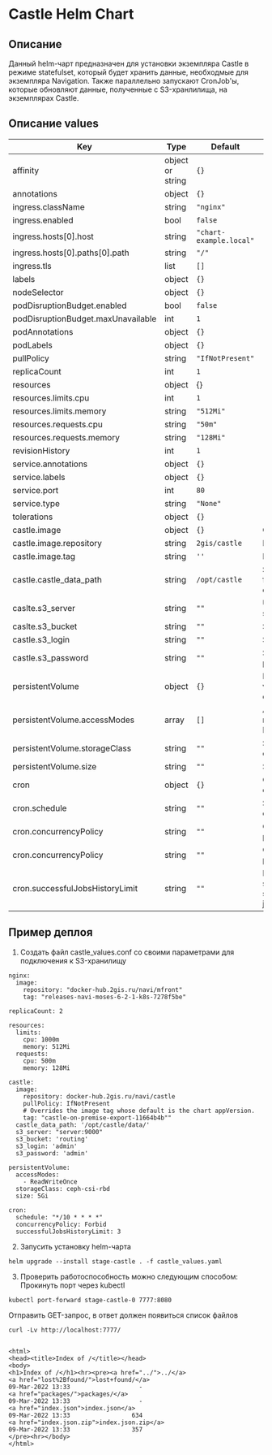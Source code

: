 # Castle Helm Chart
## Описание
Данный helm-чарт предназначен для установки экземпляра Castle в режиме statefulset, который будет хранить данные, необходмые для экземпляра Navigation. Также параллельно запускают CronJob'ы, которые обновляют данные, полученные с S3-хранлилища, на экземплярах Castle.


## Описание values
| Key | Type | Default | Description |
|-----|------|---------|-------------|
| affinity | object or string | `{}` |  |
| annotations | object | `{}` |  |
| ingress.className | string | `"nginx"` |  |
| ingress.enabled | bool | `false` |  |
| ingress.hosts[0].host | string | `"chart-example.local"` |  |
| ingress.hosts[0].paths[0].path | string | `"/"` |  |
| ingress.tls | list | `[]` |  |
| labels | object | `{}` |  |
| nodeSelector | object | `{}` |  |
| podDisruptionBudget.enabled | bool | `false` |  |
| podDisruptionBudget.maxUnavailable | int | `1` |  |
| podAnnotations | object | `{}` |  |
| podLabels | object | `{}` |  |
| pullPolicy | string | `"IfNotPresent"` |  |
| replicaCount | int | `1` |  |
| resources | object | {} |  |
| resources.limits.cpu | int | `1` |  |
| resources.limits.memory | string | `"512Mi"` |  |
| resources.requests.cpu | string | `"50m"` |  |
| resources.requests.memory | string | `"128Mi"` |  |
| revisionHistory | int | `1` |  |
| service.annotations | object | `{}` |  |
| service.labels | object | `{}` |  |
| service.port | int | `80` |  |
| service.type | string | `"None"` |  |
| tolerations | object | `{}` |  |
| castle.image | object | `{}` | Castle image  |
| castle.image.repository | string | `2gis/castle` | Image name  |
| castle.image.tag | string | `''` | Image tag  |
| castle.castle_data_path | string | `/opt/castle` | Store path for castle data  |
| caslte.s3_server | string | `""` | URL of S3 server  |
| caslte.s3_bucket | string | `""` | S3 bucket  |
| castle.s3_login | string | `""` | S3 login  |
| castle.s3_password | string | `""` | S3 password |
| persistentVolume | object | `{}` | Persistent volume definition |
| persistentVolume.accessModes | array | `[]` | Access modes for PV |
| persistentVolume.storageClass | string | `""` | Storage class for PV |
| persistentVolume.size | string | `""` | Size of PV |
| cron | object | `{}` | Cron job definition |
| cron.schedule | string | `""` | Schedule in cron format |
| cron.concurrencyPolicy | string | `""` | Concurrency policy |
| cron.concurrencyPolicy | string | `""` | Concurrency policy |
| cron.successfulJobsHistoryLimit | string | `""` | Number of stored succeful jobs |






## Пример деплоя
1. Создать файл castle_values.conf со своими параметрами для подключения к S3-хранилищу
```
nginx:
  image: 
    repository: "docker-hub.2gis.ru/navi/mfront"
    tag: "releases-navi-moses-6-2-1-k8s-7278f5be"
 
replicaCount: 2

resources:
  limits:
    cpu: 1000m
    memory: 512Mi
  requests:
    cpu: 500m
    memory: 128Mi

castle:
  image: 
    repository: docker-hub.2gis.ru/navi/castle
    pullPolicy: IfNotPresent
    # Overrides the image tag whose default is the chart appVersion.
    tag: "castle-on-premise-export-11664b4b""
  castle_data_path: '/opt/castle/data/'
  s3_server: "server:9000"
  s3_bucket: 'routing'
  s3_login: 'admin'
  s3_password: 'admin'

persistentVolume:
  accessModes:
    - ReadWriteOnce
  storageClass: ceph-csi-rbd
  size: 5Gi

cron:
  schedule: "*/10 * * * *"
  concurrencyPolicy: Forbid
  successfulJobsHistoryLimit: 3
```

2. Запусить установку helm-чарта
```
helm upgrade --install stage-castle . -f castle_values.yaml
```
3. Проверить работоспособность можно следующим способом:
Прокинуть порт через kubectl 

```
kubectl port-forward stage-castle-0 7777:8080
```
Отправить GET-запрос, в ответ должен появиться список файлов

```
curl -Lv http://localhost:7777/


<html>
<head><title>Index of /</title></head>
<body>
<h1>Index of /</h1><hr><pre><a href="../">../</a>
<a href="lost%2Bfound/">lost+found/</a>                                        09-Mar-2022 13:33                   -
<a href="packages/">packages/</a>                                          09-Mar-2022 13:33                   -
<a href="index.json">index.json</a>                                         09-Mar-2022 13:33                 634
<a href="index.json.zip">index.json.zip</a>                                     09-Mar-2022 13:33                 357
</pre><hr></body>
</html>
```